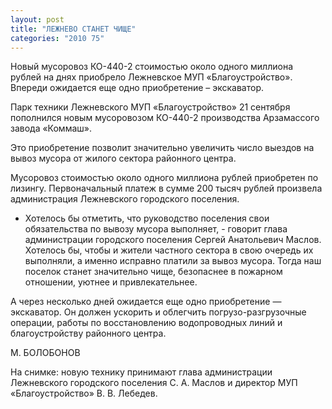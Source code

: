 ```yaml
---
layout: post
title: "ЛЕЖНЕВО СТАНЕТ ЧИЩЕ"
categories: "2010 75"
---
```


Новый мусоровоз КО-440-2 стоимостью около одного миллиона рублей на днях приобрело Лежневское МУП «Благоустройство». Впереди ожидается еще одно приобретение – экскаватор.

Парк техники Лежневского МУП  «Благоустройство» 21 сентября пополнился новым мусоровозом КО-440-2  производства Арзамассого завода «Коммаш».

Это приобретение позволит  значительно увеличить число выездов на вывоз мусора от жилого сектора районного  центра.

Мусоровоз стоимостью около одного  миллиона рублей приобретен по лизингу. Первоначальный платеж в сумме 200 тысяч  рублей произвела администрация Лежневского городского поселения.

- Хотелось бы отметить, что  руководство поселения свои обязательства по вывозу мусора выполняет, - говорит  глава администрации городского поселения Сергей Анатольевич Маслов. Хотелось  бы, чтобы и жители частного сектора в свою очередь их выполняли, а именно  исправно платили за вывоз мусора. Тогда наш поселок станет значительно чище,  безопаснее в пожарном отношении, уютнее и привлекательнее.

А через  несколько дней ожидается еще одно приобретение —экскаватор. Он должен ускорить  и облегчить погрузо-разгрузочные операции, работы по восстановлению  водопроводных линий и благоустройству районного центра.

М. БОЛОБОНОВ

На снимке: новую технику принимают  глава администрации Лежневского городского поселения С. А. Маслов и директор  МУП «Благоустройство» В. В. Лебедев.


